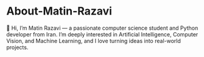 # About-Matin-Razavi
👋 Hi, I’m Matin Razavi — a passionate computer science student and Python developer from Iran. I’m deeply interested in Artificial Intelligence, Computer Vision, and Machine Learning, and I love turning ideas into real-world projects.
